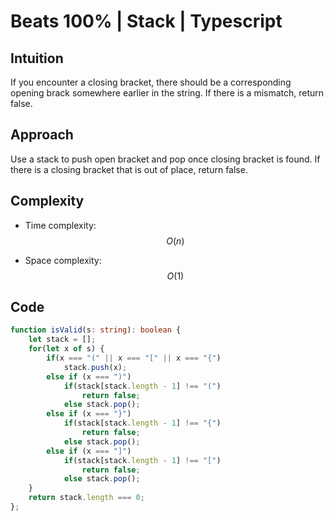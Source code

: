 # Beats 100% | Stack | Typescript
## Intuition
<!-- Describe your first thoughts on how to solve this problem. -->
If you encounter a closing bracket, there should be a corresponding opening brack somewhere earlier in the string. If there is a mismatch, return false.

## Approach
<!-- Describe your approach to solving the problem. -->
Use a stack to push open bracket and pop once closing bracket is found. If there is a closing bracket that is out of place, return false.

## Complexity
- Time complexity: $$O(n)$$
<!-- Add your time complexity here, e.g. $$O(n)$$ -->

- Space complexity: $$O(1)$$
<!-- Add your space complexity here, e.g. $$O(n)$$ -->

## Code
```typescript []
function isValid(s: string): boolean {
    let stack = [];
    for(let x of s) {
        if(x === "(" || x === "[" || x === "{")
            stack.push(x);
        else if (x === ")")
            if(stack[stack.length - 1] !== "(")
                return false;
            else stack.pop();
        else if (x === "}")
            if(stack[stack.length - 1] !== "{")
                return false;
            else stack.pop();
        else if (x === "]")
            if(stack[stack.length - 1] !== "[")
                return false;
            else stack.pop();
    }
    return stack.length === 0;
};
```
